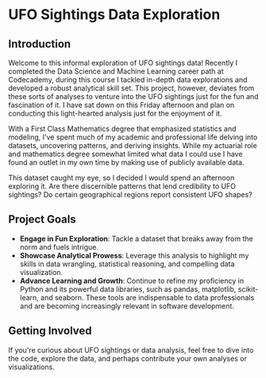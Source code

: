 # UFO Sightings Data Exploration

## Introduction

Welcome to this informal exploration of UFO sightings data! Recently I completed the Data Science and Machine Learning career path at Codecademy, during this course I tackled in-depth data explorations and developed a robust analytical skill set. This project, however, deviates from these sorts of analyses to venture into the UFO sightings just for the fun and fascination of it. I have sat down on this Friday afternoon and plan on conducting this light-hearted analysis just for the enjoyment of it.

With a First Class Mathematics degree that emphasized statistics and modeling, I've spent much of my academic and professional life delving into datasets, uncovering patterns, and deriving insights. While my actuarial role and mathematics degree somewhat limited what data I could use I have found an outlet in my own time by making use of publicly available data.

This dataset caught my eye, so I decided I would spend an afternoon exploring it. Are there discernible patterns that lend credibility to UFO sightings? Do certain geographical regions report consistent UFO shapes?

## Project Goals

- **Engage in Fun Exploration**: Tackle a dataset that breaks away from the norm and fuels intrigue.
- **Showcase Analytical Prowess**: Leverage this analysis to highlight my skills in data wrangling, statistical reasoning, and compelling data visualization.
- **Advance Learning and Growth**: Continue to refine my proficiency in Python and its powerful data libraries, such as pandas, matplotlib, scikit-learn, and seaborn. These tools are indispensable to data professionals and are becoming increasingly relevant in software development.

## Getting Involved

If you're curious about UFO sightings or data analysis, feel free to dive into the code, explore the data, and perhaps contribute your own analyses or visualizations.
